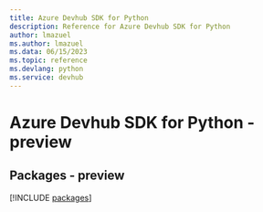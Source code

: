```yaml
---
title: Azure Devhub SDK for Python
description: Reference for Azure Devhub SDK for Python
author: lmazuel
ms.author: lmazuel
ms.data: 06/15/2023
ms.topic: reference
ms.devlang: python
ms.service: devhub
---
```

# Azure Devhub SDK for Python - preview
## Packages - preview
[!INCLUDE [packages](devhub-index.md)]